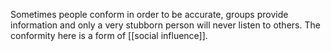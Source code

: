 Sometimes people conform in order to be accurate, groups provide information and only a very stubborn person will never listen to others. The conformity here is a form of [[social influence]].